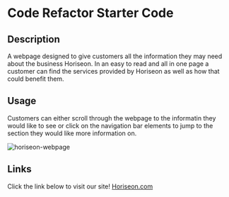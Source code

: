 # Code Refactor Starter Code

## Description
A webpage designed to give customers all the information they may need about the business Horiseon. In an easy to read and all in one page a customer can find the services provided by Horiseon as well as how that could benefit them.

## Usage
Customers can either scroll through the webpage to the informatin they would like to see or click on the navigation bar elements to jump to the section they would like more information on.

![horiseon-webpage](https://user-images.githubusercontent.com/118146045/205375222-aedbcc8a-ca31-4a1e-88cf-ea5c17373f55.png)

## Links

Click the link below to visit our site!
[Horiseon.com](https://alexoserna.github.io/horiseon-code-refactor/)
